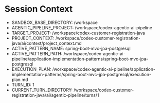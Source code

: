 # Session Context
- SANDBOX_BASE_DIRECTORY: /workspace
- AGENTIC_PIPELINE_PROJECT: /workspace/codex-agentic-ai-pipeline
- TARGET_PROJECT: /workspace/codex-customer-registration-java
- PROJECT_CONTEXT: /workspace/codex-customer-registration-java/ai/context/project_context.md
- ACTIVE_PATTERN_NAME: spring-boot-mvc-jpa-postgresql
- ACTIVE_PATTERN_PATH: /workspace/codex-agentic-ai-pipeline/application-implementation-patterns/spring-boot-mvc-jpa-postgresql
- EXECUTION_PLAN: /workspace/codex-agentic-ai-pipeline/application-implementation-patterns/spring-boot-mvc-jpa-postgresql/execution-plan.md
- TURN_ID: 1
- CURRENT_TURN_DIRECTORY: /workspace/codex-customer-registration-java/ai/agentic-pipeline/turns/1
